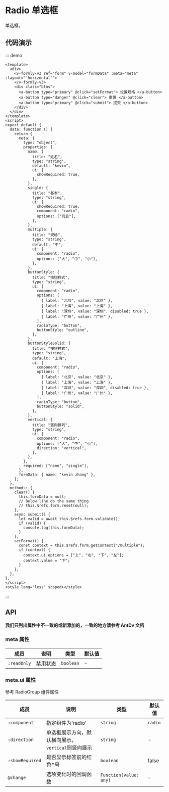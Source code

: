 # Radio 单选框

单选框。

## 代码演示

::: demo

```vue
<template>
  <div>
    <v-formly-v3 ref="form" v-model="formData" :meta="meta" :layout="'horizontal'">
    </v-formly-v3>
    <div class="btns">
      <a-button type="primary" @click="setFormat"> 设置规格 </a-button>
      <a-button type="danger" @click="clear"> 重置 </a-button>
      <a-button type="primary" @click="submit"> 提交 </a-button>
    </div>
  </div>
</template>
<script>
export default {
  data: function () {
    return {
      meta: {
        type: "object",
        properties: {
          name: {
            title: "姓名",
            type: "string",
            default: "kevin",
            ui: {
              showRequired: true,
            },
          },
          single: {
            title: "基本",
            type: "string",
            ui: {
              showRequired: true,
              component: "radio",
              options: ["同意"],
            },
          },
          multiple: {
            title: "规格",
            type: "string",
            default: "中",
            ui: {
              component: "radio",
              options: ["大", "中", "小"],
            },
          },
          buttonStyle: {
            title: "按钮样式",
            type: "string",
            ui: {
              component: "radio",
              options: [
                { label: "北京", value: "北京" },
                { label: "上海", value: "上海" },
                { label: "深圳", value: "深圳", disabled: true },
                { label: "广州", value: "广州" },
              ],
              radioType: "button",
              buttonStyle: "outline",
            },
          },
          buttonStyleSolid: {
            title: "按钮样式",
            type: "string",
            default: "上海",
            ui: {
              component: "radio",
              options: [
                { label: "北京", value: "北京" },
                { label: "上海", value: "上海" },
                { label: "深圳", value: "深圳", disabled: true },
                { label: "广州", value: "广州" },
              ],
              radioType: "button",
              buttonStyle: "solid",
            },
          },
          vertical: {
            title: "竖向排列",
            type: "string",
            ui: {
              component: "radio",
              options: ["大", "中", "小"],
              direction: "vertical",
            },
          },
        },
        required: ["name", "single"],
      },
      formData: { name: "kevin zhang" },
    };
  },
  methods: {
    clear() {
      this.formData = null;
      // Below line do the same thing
      // this.$refs.form.reset(null);
    },
    async submit() {
      let valid = await this.$refs.form.validate();
      if (valid) {
        console.log(this.formData);
      }
    },
    setFormat() {
      const context = this.$refs.form.getContext("/multiple");
      if (context) {
        context.ui.options = ["上", "右", "下", "左"];
        context.value = "下";
      }
    },
  },
};
</script>
<style lang="less" scoped></style>
```

:::

## API

**我们只列出属性中不一致的或新添加的，一致的地方请参考 AntDv 文档**

### meta 属性

| 成员        | 说明     | 类型      | 默认值 |
| ----------- | -------- | --------- | ------ |
| `:readOnly` | 禁用状态 | `boolean` | -      |

### meta.ui 属性

参考 RadioGroup 组件属性

| 成员            | 说明                                               | 类型                   | 默认值  |
| --------------- | -------------------------------------------------- | ---------------------- | ------- |
| `:component`    | 指定组件为'radio'                                  | `string`               | `radio` |
| `:direction`    | 单选框展示方向，默认横向展示，`vertical`则竖向展示 | `string`               | -       |
| `:showRequired` | 是否显示标签前的红色\*号                           | `boolean`              | false   |
| `@change`       | 选项变化时的回调函数                               | `Function(value: any)` | -       |
